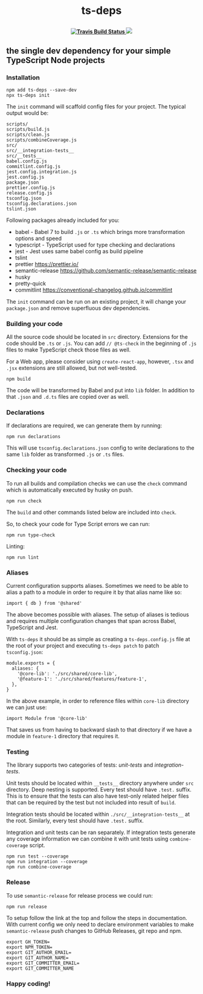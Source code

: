 <h1 align="center">
  <p align="center">ts-deps</p>
  <p align="center" style="font-size: 0.5em">
    <a href="https://travis-ci.com/zaripych/ts-deps">
      <img src="https://travis-ci.com/zaripych/ts-deps.svg?branch=master" alt="Travis Build Status">
    </a>
    <a href="https://codecov.io/gh/zaripych/ts-deps">
      <img src="https://codecov.io/gh/zaripych/ts-deps/branch/master/graph/badge.svg" />
    </a>
  </p>
</h1>

## the single dev dependency for your simple TypeScript Node projects

### Installation

```
npm add ts-deps --save-dev
npx ts-deps init
```

The `init` command will scaffold config files for your project. The typical output would be:

```
scripts/
scripts/build.js
scripts/clean.js
scripts/combineCoverage.js
src/
src/__integration-tests__
src/__tests__
babel.config.js
commitlint.config.js
jest.config.integration.js
jest.config.js
package.json
prettier.config.js
release.config.js
tsconfig.json
tsconfig.declarations.json
tslint.json
```

Following packages already included for you:

- babel - Babel 7 to build `.js` or `.ts` which brings more transformation options and speed
- typescript - TypeScript used for type checking and declarations
- jest - Jest uses same babel config as build pipeline
- tslint
- prettier https://prettier.io/
- semantic-release https://github.com/semantic-release/semantic-release
- husky
- pretty-quick
- commitlint https://conventional-changelog.github.io/commitlint

The `init` command can be run on an existing project, it will change your `package.json` and remove superfluous dev dependencies.

### Building your code

All the source code should be located in `src` directory. Extensions for the code should be `.ts` or `.js`.
You can add `// @ts-check` in the beginning of `.js` files to make TypeScript check those files as well.

For a Web app, please consider using `create-react-app`, however, `.tsx` and `.jsx` extensions are still allowed, but not well-tested.

```
npm build
```

The code will be transformed by Babel and put into `lib` folder. In addition to that `.json` and `.d.ts` files are copied over as well.

### Declarations

If declarations are required, we can generate them by running:

```
npm run declarations
```

This will use `tsconfig.declarations.json` config to write declarations to the same `lib` folder as transformed `.js` or `.ts` files.

### Checking your code

To run all builds and compilation checks we can use the `check` command which is automatically executed by husky on push.

```
npm run check
```

The `build` and other commands listed below are included into `check`.

So, to check your code for Type Script errors we can run:

```
npm run type-check
```

Linting:

```
npm run lint
```

### Aliases

Current configuration supports aliases. Sometimes we need to be able to alias a path to a module in order to require it by that alias name like so:

```
import { db } from '@shared'
```

The above becomes possible with aliases. The setup of aliases is tedious and requires multiple configuration changes that span across Babel, TypeScript and Jest.

With `ts-deps` it should be as simple as creating a `ts-deps.config.js` file at the root of your project and executing `ts-deps patch` to patch `tsconfig.json`:

```
module.exports = {
  aliases: {
    '@core-lib': './src/shared/core-lib',
    '@feature-1': './src/shared/features/feature-1',
  },
}

```

In the above example, in order to reference files within `core-lib` directory we can just use:

```
import Module from '@core-lib'
```

That saves us from having to backward slash to that directory if we have a module in `feature-1` directory that requires it.

### Testing

The library supports two categories of tests: _unit-tests_ and _integration-tests_.

Unit tests should be located within `__tests__` directory anywhere under `src` directory. Deep nesting is supported. Every test should have `.test.` suffix. This is to ensure that the tests can also have test-only related helper files that can be required by the test but not included into result of `build`.

Integration tests should be located within `./src/__integration-tests__` at the root. Similarly, every test should have `.test.` suffix.

Integration and unit tests can be ran separately. If integration tests generate any coverage information we can combine it with unit tests using `combine-coverage` script.

```
npm run test --coverage
npm run integration --coverage
npm run combine-coverage
```

### Release

To use `semantic-release` for release process we could run:

```
npm run release
```

To setup follow the link at the top and follow the steps in documentation. With current config we only need to declare environment variables to make
`semantic-release` push changes to GitHub Releases, git repo and npm.

```
export GH_TOKEN=
export NPM_TOKEN=
export GIT_AUTHOR_EMAIL=
export GIT_AUTHOR_NAME=
export GIT_COMMITTER_EMAIL=
export GIT_COMMITTER_NAME
```

### Happy coding!
